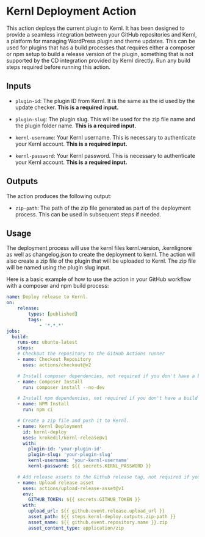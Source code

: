 # Kernl Deployment Action

This action deploys the current plugin to Kernl. It has been designed to provide a seamless integration between your GitHub repositories and Kernl, a platform for managing WordPress plugin and theme updates. This can be used for plugins that has a build processes that requires either a composer or npm setup to build a release version of the plugin, something that is not supported by the CD integration provided by Kernl directly. Run any build steps required before running this action.

## Inputs

- `plugin-id`: The plugin ID from Kernl. It is the same as the id used by the update checker. **This is a required input.**

- `plugin-slug`: The plugin slug. This will be used for the zip file name and the plugin folder name. **This is a required input.**

- `kernl-username`: Your Kernl username. This is necessary to authenticate your Kernl account. **This is a required input.**

- `kernl-password`: Your Kernl password. This is necessary to authenticate your Kernl account. **This is a required input.**

## Outputs

The action produces the following output:

- `zip-path`: The path of the zip file generated as part of the deployment process. This can be used in subsequent steps if needed.

## Usage

The deployment process will use the kernl files kernl.version, .kernlignore as well as changelog.json to create the deployment to kernl. The action will also create a zip file of the plugin that will be uploaded to Kernl. The zip file will be named using the plugin slug input.

Here is a basic example of how to use the action in your GitHub workflow with a composer and npm build process:

```yaml
name: Deploy release to Kernl.
on:
    release:
        types: [published]
        tags:
            - '*.*.*'
jobs:
  build:
    runs-on: ubuntu-latest
    steps:
    # Checkout the repository to the GitHub Actions runner
    - name: Checkout Repository
      uses: actions/checkout@v2

    # Install composer dependencies, not required if you don't have a build process that requires composer.
    - name: Composer Install
      run: composer install --no-dev

    # Install npm dependencies, not required if you don't have a build process that requires npm.
    - name: NPM Install
      run: npm ci

    # Create a zip file and push it to Kernl.
    - name: Kernl Deployment
      id: kernl-deploy
      uses: krokedil/kernl-release@v1
      with:
        plugin-id: 'your-plugin-id'
        plugin-slug: 'your-plugin-slug'
        kernl-username: 'your-kernl-username'
        kernl-password: ${{ secrets.KERNL_PASSWORD }}

    # Add release assets to the Github release tag, not required if you don't want to add the zip file to the release tag, or you are not triggering the action on a release tag.
    - name: Upload release asset
      uses: actions/upload-release-asset@v1
      env:
        GITHUB_TOKEN: ${{ secrets.GITHUB_TOKEN }}
      with:
        upload_url: ${{ github.event.release.upload_url }}
        asset_path: ${{ steps.kernl-deploy.outputs.zip-path }}
        asset_name: ${{ github.event.repository.name }}.zip
        asset_content_type: application/zip
